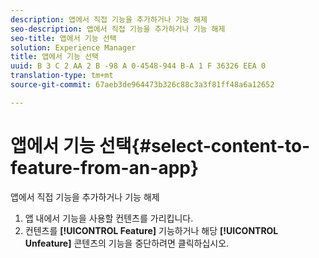 ```yaml
---
description: 앱에서 직접 기능을 추가하거나 기능 해제
seo-description: 앱에서 직접 기능을 추가하거나 기능 해제
seo-title: 앱에서 기능 선택
solution: Experience Manager
title: 앱에서 기능 선택
uuid: B 3 C 2 AA 2 B -98 A 0-4548-944 B-A 1 F 36326 EEA 0
translation-type: tm+mt
source-git-commit: 67aeb3de964473b326c88c3a3f81ff48a6a12652

---
```



# 앱에서 기능 선택{#select-content-to-feature-from-an-app}

앱에서 직접 기능을 추가하거나 기능 해제

1. 앱 내에서 기능을 사용할 컨텐츠를 가리킵니다.
1. 컨텐츠를 **[!UICONTROL Feature]** 기능하거나 해당 **[!UICONTROL Unfeature]** 콘텐츠의 기능을 중단하려면 클릭하십시오.
